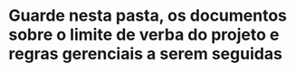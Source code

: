 # Guarde nesta pasta, os documentos sobre o limite de verba do projeto e regras gerenciais a serem seguidas
